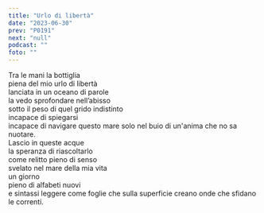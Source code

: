 ```yaml
---
title: "Urlo di libertà"
date: "2023-06-30"
prev: "P0191"
next: "null"
podcast: ""
foto: ""
---
```


Tra le mani la bottiglia  
piena del mio urlo di libertà  
lanciata in un oceano di parole  
la vedo sprofondare nell’abisso  
sotto il peso di quel grido
indistinto  
incapace di spiegarsi  
incapace di navigare questo mare
solo nel buio
di un'anima che no sa nuotare.  
Lascio in queste acque   
la speranza di riascoltarlo  
come relitto pieno di senso  
svelato nel mare della mia vita  
un giorno  
pieno di alfabeti nuovi  
e sintassi leggere come foglie
che sulla superficie
creano onde che sfidano le correnti.